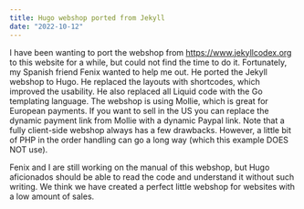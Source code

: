 ```yaml
---
title: Hugo webshop ported from Jekyll
date: "2022-10-12"
---
```


I have been wanting to port the webshop from https://www.jekyllcodex.org to this website for a while, but could not find the time to do it. Fortunately, my Spanish friend Fenix wanted to help me out. He ported the Jekyll webshop to Hugo. He replaced the layouts with shortcodes, which improved the usability. He also replaced all Liquid code with the Go templating language. The webshop is using Mollie, which is great for European payments. If you want to sell in the US you can replace the dynamic payment link from Mollie with a dynamic Paypal link. Note that a fully client-side webshop always has a few drawbacks. However, a little bit of PHP in the order handling can go a long way (which this example DOES NOT use).

Fenix and I are still working on the manual of this webshop, but Hugo aficionados should be able to read the code and understand it without such writing. We think we have created a perfect little webshop for websites with a low amount of sales.